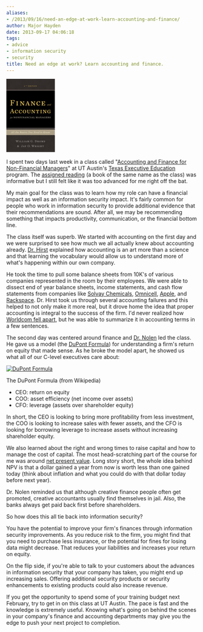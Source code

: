 ```yaml
---
aliases:
- /2013/09/16/need-an-edge-at-work-learn-accounting-and-finance/
author: Major Hayden
date: 2013-09-17 04:06:18
tags:
- advice
- information security
- security
title: Need an edge at work? Learn accounting and finance.
---
```


![1]

I spent two days last week in a class called "[Accounting and Finance for Non-Financial Managers][2]" at UT Austin's [Texas Executive Education][3] program. The [assigned reading][4] (a book of the same name as the class) was informative but I still felt like it was too advanced for me right off the bat.

My main goal for the class was to learn how my role can have a financial impact as well as an information security impact. It's fairly common for people who work in information security to provide additional evidence that their recommendations are sound. After all, we may be recommending something that impacts productivity, communication, or the financial bottom line.

The class itself was superb. We started with accounting on the first day and we were surprised to see how much we all actually knew about accounting already. [Dr. Hirst][5] explained how accounting is an art more than a science and that learning the vocabulary would allow us to understand more of what's happening within our own company.

He took the time to pull some balance sheets from 10K's of various companies represented in the room by their employees. We were able to dissect end of year balance sheets, income statements, and cash flow statements from companies like [Solvay Chemicals][6], [Omnicell][7], [Apple][8], and [Rackspace][9]. Dr. Hirst took us through several accounting failures and this helped to not only make it more real, but it drove home the idea that proper accounting is integral to the success of the firm. I'd never realized how [Worldcom fell apart][10], but he was able to summarize it in accounting terms in a few sentences.

The second day was centered around finance and [Dr. Nolen][11] led the class. He gave us a model (the [DuPont Formula][12]) for understanding a firm's return on equity that made sense. As he broke the model apart, he showed us what all of our C-level executives care about:

<div id="attachment_4574" style="width: 579px" class="wp-caption aligncenter">
  <a href="https://major.io/wp-content/uploads/2013/09/96dbbffb0eeee4ea12a03b64c9999664.png"><img src="http://major.io/wp-content/uploads/2013/09/96dbbffb0eeee4ea12a03b64c9999664.png" alt="DuPont Formula" width="569" height="46" class="size-full wp-image-4574" srcset="/wp-content/uploads/2013/09/96dbbffb0eeee4ea12a03b64c9999664.png 569w, /wp-content/uploads/2013/09/96dbbffb0eeee4ea12a03b64c9999664-300x24.png 300w" sizes="(max-width: 569px) 100vw, 569px" /></a>

  <p class="wp-caption-text">
    The DuPont Formula (from Wikipedia)
  </p>
</div>

  * CEO: return on equity
  * COO: asset efficiency (net income over assets)
  * CFO: leverage (assets over shareholder equity)

In short, the CEO is looking to bring more profitability from less investment, the COO is looking to increase sales with fewer assets, and the CFO is looking for borrowing leverage to increase assets without increasing shareholder equity.

We also learned about the right and wrong times to raise capital and how to manage the cost of capital. The most head-scratching part of the course for me was around [net present value][13]. Long story short, the whole idea behind NPV is that a dollar gained a year from now is worth less than one gained today (think about inflation and what you could do with that dollar today before next year).

Dr. Nolen reminded us that although creative finance people often get promoted, creative accountants usually find themselves in jail. Also, the banks always get paid back first before shareholders.

So how does this all tie back into information security?

You have the potential to improve your firm's finances through information security improvements. As you reduce risk to the firm, you might find that you need to purchase less insurance, or the potential for fines for losing data might decrease. That reduces your liabilities and increases your return on equity.

On the flip side, if you're able to talk to your customers about the advances in information security that your company has taken, you might end up increasing sales. Offering additional security products or security enhancements to existing products could also increase revenue.

If you get the opportunity to spend some of your training budget next February, try to get in on this class at UT Austin. The pace is fast and the knowledge is extremely useful. Knowing what's going on behind the scenes in your company's finance and accounting departments may give you the edge to push your next project to completion.

 [1]: /wp-content/uploads/2013/09/finance_and_accounting_book_cover.jpg
 [2]: https://www.mccombs.utexas.edu/ExecED/Accounting-and-Finance.aspx
 [3]: https://www.mccombs.utexas.edu/execed
 [4]: https://books.google.com/books/about/Finance_and_Accounting_for_Nonfinancial.html?id=SiS3NAEACAAJ
 [5]: https://www.mccombs.utexas.edu/ExecED/Participant-Resources/Faculty/Hirst.aspx
 [6]: https://www.solvaychemicals.com/
 [7]: https://www.omnicell.com/
 [8]: https://apple.com
 [9]: https://rackspace.com
 [10]: https://en.wikipedia.org/wiki/MCI_Inc.#Accounting_scandals
 [11]: https://www.mccombs.utexas.edu/ExecED/Participant-Resources/Faculty/Nolen.aspx
 [12]: https://en.wikipedia.org/wiki/Return_on_equity#The_DuPont_formula
 [13]: https://en.wikipedia.org/wiki/Net_present_value
